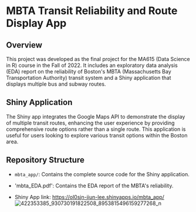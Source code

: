 
# MBTA Transit Reliability and Route Display App

## Overview
This project was developed as the final project for the MA615 (Data Science in R) course in the Fall of 2022. It includes an exploratory data analysis (EDA) report on the reliability of Boston's MBTA (Massachusetts Bay Transportation Authority) transit system and a Shiny application that displays multiple bus and subway routes.

## Shiny Application
The Shiny app integrates the Google Maps API to demonstrate the display of multiple transit routes, enhancing the user experience by providing comprehensive route options rather than a single route. This application is useful for users looking to explore various transit options within the Boston area.

## Repository Structure
- `mbta_app/`: Contains the complete source code for the Shiny application.
- 'mbta_EDA.pdf': Contains the EDA report of the MBTA's reliability.



- Shiny App link: https://ol0sjn-jiun-lee.shinyapps.io/mbta_app/
![422353385_930730191822508_8953815496159277268_n](https://github.com/lizzie86/Data_Analysis_Project/assets/111255164/409e0963-5036-4235-b0ef-61bfb8c3d0b8)

